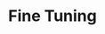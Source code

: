 ---
layout: post
title: Fine Tuning
key: 20180322
tags: 
  - MXNet & Gluon
  - CNN
  - Computer Vision
---